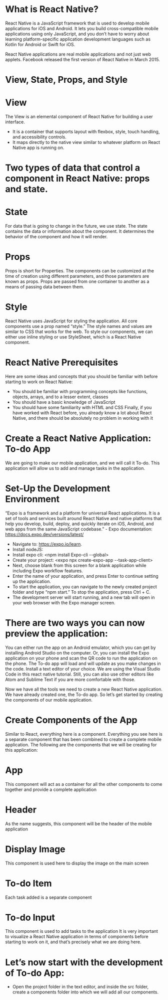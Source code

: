 # What is React Native?

React Native is a JavaScript framework that is used to develop mobile applications for iOS and Android. It lets you build cross-compatible mobile applications using only JavaScript, and you don’t have to worry about learning platform-specific application development languages such as Kotlin for Android or Swift for iOS.

React Native applications are real mobile applications and not just web applets. Facebook released the first version of React Native in March 2015.

# View, State, Props, and Style

# View

The View is an elemental component of React Native for building a user interface.

- It is a container that supports layout with flexbox, style, touch handling, and accessibility controls.
- It maps directly to the native view similar to whatever platform on React Native app is running on.

# Two types of data that control a component in React Native: props and state.

# State

For data that is going to change in the future, we use state. The state contains the data or information about the component. It determines the behavior of the component and how it will render.

# Props

Props is short for Properties. The components can be customized at the time of creation using different parameters, and those parameters are known as props. Props are passed from one container to another as a means of passing data between them.

# Style

React Native uses JavaScript for styling the application. All core components use a prop named “style.” The style names and values are similar to CSS that works for the web. To style our components, we can either use inline styling or use StyleSheet, which is a React Native component.

# React Native Prerequisites

Here are some ideas and concepts that you should be familiar with before starting to work on React Native:

- You should be familiar with programming concepts like functions, objects, arrays, and to a lesser extent, classes
- You should have a basic knowledge of JavaScript
- You should have some familiarity with HTML and CSS
  Finally, if you have worked with React before, you already know a lot about React Native, and there should be absolutely no problem in working with it

# Create a React Native Application: To-do App

We are going to make our mobile application, and we will call it To-do. This application will allow us to add and manage tasks in the application.

# Set-Up the Development Environment

“Expo is a framework and a platform for universal React applications. It is a set of tools and services built around React Native and native platforms that help you develop, build, deploy, and quickly iterate on iOS, Android, and web apps from the same JavaScript codebase.” - Expo documentation: https://docs.expo.dev/versions/latest/

- Navigate to: https://expo.io/learn.
- Install nodeJS: <npm install node>
- Install expo cli: <npm install Expo-cli --global>
- Create your project: <expo npx create-expo-app --task-app-client>
- Next, choose blank from this screen for a blank application while including Expo workflow features.
- Enter the name of your application, and press Enter to continue setting up the application.
- To start the application, you can navigate to the newly created project folder and type “npm start.” To stop the application, press Ctrl + C.
- The development server will start running, and a new tab will open in your web browser with the Expo manager screen.

# There are two ways you can now preview the application:

You can either run the app on an Android emulator, which you can get by installing Android Studio on the computer.
Or, you can install the Expo application on your phone and scan the QR code to run the application on the phone. The To-do app will load and will update as you make changes in the code.
Install a text editor of your choice. We are using the Visual Studio Code in this react native tutorial. Still, you can also use other editors like Atom and Sublime Text if you are more comfortable with those.

Now we have all the tools we need to create a new React Native application. We have already created one, the To-do app. So let’s get started by creating the components of our mobile application.

# Create Components of the App

Similar to React, everything here is a component. Everything you see here is a separate component that has been combined to create a complete mobile application. The following are the components that we will be creating for this application:

# App

This component will act as a container for all the other components to come together and provide a complete application

# Header

As the name suggests, this component will be the header of the mobile application

# Display Image

This component is used here to display the image on the main screen

# To-do Item

Each task added is a separate component

# To-do Input

This component is used to add tasks to the application
It is very important to visualize a React Native application in terms of components before starting to work on it, and that’s precisely what we are doing here.

# Let’s now start with the development of To-do App:

- Open the project folder in the text editor, and inside the src folder, create a components folder into which we will add all our components.
